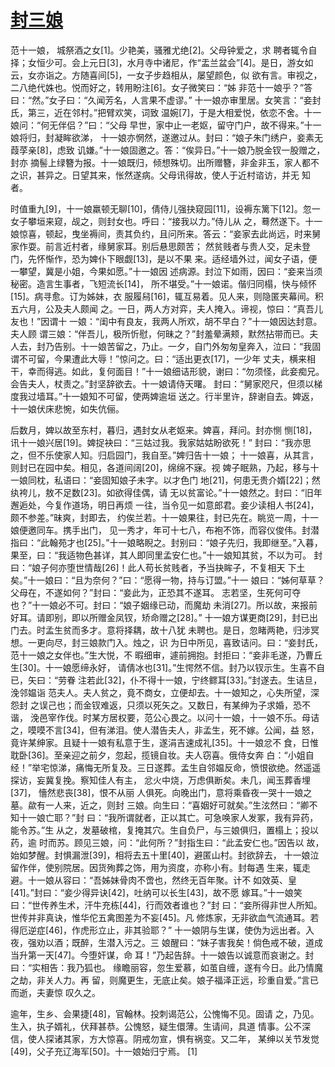# [封三娘](https://baike.baidu.com/item/%E5%B0%81%E4%B8%89%E5%A8%98/5461387)

范十一娘， 城祭酒之女[1]。少艳美，骚雅尤绝[2]。父母钟爱之，求 聘者辄令自择；女恒少可。会上元日[3]，水月寺中诸尼，作“盂兰盆会”[4]。是日，游女如云，女亦诣之。方随喜间[5]，一女子步趋相从，屡望颜色，似 欲有言。审视之，二八绝代姝也。悦而好之，转用盼注[6]。女子微笑曰：“姊 非范十一娘乎？”答曰：“然。”女子曰：“久闻芳名，人言果不虚谬。” 十一娘亦审里居。女笑言：“妾封氏，第三，近在邻村。”把臂欢笑，词致 温婉[7]，于是大相爱悦，依恋不舍。十一娘问：“何无伴侣？”曰：“父母 早世，家中止一老妪，留守门户，故不得来。”十一娘将归，封凝眸欲涕， 十一娘亦惘然，遂邀过从。封曰：“娘子朱门绣户，妾素无葭莩亲[8]，虑致 讥嫌。”十一娘固邀之。答：“俟异日。”十一娘乃脱金钗一股赠之，封亦 摘髻上绿簪为报。十一娘既归，倾想殊切。出所赠簪，非金非玉，家人都不 之识，甚异之。日望其来，怅然遂病。父母讯得故，使人于近村谘访，并无 知者。

时值重九[9]，十一娘羸顿无聊[10]，倩侍儿强抉窥园[11]，设褥东篱下[12]。忽一女子攀垣来窥，觇之，则封女也。呼曰：“接我以力。”侍儿从 之，蓦然遂下。十一娘惊喜，顿起，曳坐褥间，责其负约，且问所来。答云：“妾家去此尚远，时来舅家作耍。前言近村者，缘舅家耳。别后悬思颇苦； 然贫贱者与贵人交，足未登门，先怀惭作，恐为婢仆下眼觑[13]，是以不果 来。适经墙外过，闻女子语，便一攀望，冀是小姐，今果如愿。”十一娘因 述病源。封泣下如雨，因曰：“妾来当须秘密。造言生事者，飞短流长[14]， 所不堪受。”十一娘诺。偕归同榻，快与倾怀[15]。病寻愈。订为姊妹，衣 服履舄[16]，辄互易着。见人来，则隐匿夹幕间。积五六月，公及夫人颇闻 之。一日，两人方对弈，夫人掩入。谛视，惊曰：“真吾儿友也！”因谓十 一娘：“闺中有良友，我两人所欢，胡不早白？”十一娘因达封意。夫人顾 谓三娘：“伴吾儿，极所忻慰，何昧之？”封羞晕满颊，默然拈带而已。夫 人去，封乃告别。十一娘苦留之，乃止。一夕，自门外匆匆皇奔入，泣曰：“我固谓不可留，今果遭此大辱！”惊问之。曰：“适出更衣[17]，一少年 丈夫，横来相干，幸而得逃。如此，复何面目！”十一娘细诘形貌，谢曰：“勿须怪，此妾痴兄。会告夫人，杖责之。”封坚辞欲去。十一娘请侍天曙。 封曰：“舅家咫尺，但须以梯度我过墙耳。”十一娘知不可留，使两婢逾垣 送之。行半里许，辞谢自去。婢返，十一娘伏床悲惋，如失伉俪。

后数月，婢以故至东村，暮归，遇封女从老妪来。婢喜，拜问。封亦恻 恻[18]，讯十一娘兴居[19]。婢捉袂曰：“三姑过我。我家姑姑盼欲死！” 封曰：“我亦思之，但不乐使家人知。归启园门，我自至。”婢归告十一娘； 十一娘喜，从其言，则封已在园中矣。相见，各道间阔[20]，绵绵不寐。视 婢子眠熟，乃起，移与十一娘同枕，私语曰：“妾固知娘子未字。以才色门 地[21]，何患无贵介婿[22]；然纨袴儿，敖不足数[23]。如欲得佳偶，请 无以贫富论。”十一娘然之。封曰：“旧年邂逅处，今复作道场，明日再烦 一往，当令见一如意郎君。妾少读相人书[24]，颇不参差。”昧爽，封即去， 约俟兰若。十一娘果往，封已先在。眺览一周，十一娘便邀同车。携手出门， 见一秀才，年可十七八，布袍不饰，而容仪俊伟。封潜指曰：“此翰苑才也[25]。”十一娘略睨之。封别曰：“娘子先归，我即继至。”入暮，果至，曰：“我适物色甚详，其人即同里孟安仁也。”十一娘知其贫，不以为可。 封曰：“娘子何亦堕世情哉[26]！此人苟长贫贱者，予当抉眸子，不复相天 下土矣。”十一娘曰：“且为奈何？”曰：“愿得一物，持与订盟。”十一 娘曰：“姊何草草？父母在，不遂如何？”封曰：“妾此为，正恐其不遂耳。 志若坚，生死何可夺也？”十一娘必不可。封曰：“娘子姻缘已动，而魔劫 未消[27]。所以故，来报前好耳。请即别，即以所赠金凤钗，矫命赠之[28]。” 十一娘方谋更商[29]，封已出门去。时孟生贫而多才。意将择耦，故十八犹 未聘也。是日，忽睹两艳，归涉冥想。一更向尽，封三娘款门入。烛之，识 为日中所见，喜致诘问。曰：“妾封氏，范十一娘之女伴也。”生大悦，不 暇细审，遽前拥抱。封拒曰：“妾非毛遂，乃曹丘生[30]。十一娘愿缔永好， 请倩冰也[31]。”生愕然不信。封乃以钗示生。生喜不自已，矢曰：“劳眷 注若此[32]，仆不得十一娘，宁终鳏耳[33]。”封遂去。生诘旦，浼邻媪诣 范夫人。夫人贫之，竟不商女，立便却去。十一娘知之，心失所望，深怨封 之误己也；而金钗难返，只须以死矢之。又数日，有某绅为子求婚，恐不谐， 浼邑宰作伐。时某方居权要，范公心畏之。以问十一娘，十一娘不乐。母诘 之，嗼嗼不言[34]，但有涕泪。使人潜告夫人，非孟生，死不嫁。公闻，益 怒，竟许某绅家。且疑十一娘有私意于生，遂涓吉速成礼[35]。十一娘忿不 食，日惟耽卧[36]。至亲迎之前夕，忽起，揽镜自妆。夫人窃喜。俄侍女奔 白：“小姐自经！”举宅惊涕，痛悔无所复及。三日遂葬。孟生自邻媪反命，愤恨欲绝。然遥遥探访，妄冀复挽。察知佳人有主， 忿火中烧，万虑俱断矣。未几，闻玉葬香埋[37]， 懎然悲丧[38]，恨不从丽 人俱死。向晚出门，意将乘昏夜一哭十一娘之墓。歘有一人来，近之，则封 三娘。向生曰：“喜姻好可就矣。”生泫然曰：“卿不知十一娘亡耶？”封 曰：“我所谓就者，正以其亡。可急唤家人发冢，我有异药，能令苏。”生 从之，发墓破棺，复掩其穴。生自负尸，与三娘俱归，置榻上；投以药，逾 时而苏。顾见三娘，问：“此何所？”封指生曰：“此孟安仁也。”因告以 故，始如梦醒。封惧漏泄[39]，相将去五十里[40]，避匿山村。封欲辞去， 十一娘泣留作伴，使别院居。因货殉葬之饰，用为资度，亦称小有。封每遇 生来，辄走避。十一娘从容曰：“吾姊妹骨肉不啻也，然终无百年聚。计不 如效英、皇[41]。”封曰：“妾少得异诀[42]，吐纳可以长生[43]，故不愿 嫁耳。”十一娘笑曰：“世传养生术，汗牛充栋[44]，行而效者谁也？”封 曰：“妾所得非世人所知。世传并非真诀，惟华佗五禽图差为不妄[45]。凡 修炼家，无非欲血气流通耳。若得厄逆症[46]，作虎形立止，非其验耶？” 十一娘阴与生谋，使伪为远出者。入夜，强劝以酒；既醉，生潜入污之。三 娘醒曰：“妹子害我矣！倘色戒不破，道成当升第一天[47]。今堕奸谋，命 耳！”乃起告辞。十一娘告以诚意而哀谢之。封曰：“实相告：我乃狐也。 缘瞻丽容，忽生爱慕，如茧自缠，遂有今日。此乃情魔之劫，非关人力。再 留，则魔更生，无底止矣。娘子福泽正远，珍重自爱。”言已而逝，夫妻惊 叹久之。

逾年，生乡、会果捷[48]，官翰林。投刺谒范公，公愧悔不见。固请 之，乃见。生入，执子婿礼，伏拜甚恭。公愧怒，疑生儇薄。生请间，具道 情事。公不深信，使人探诸其家，方大惊喜。阴戒勿宣，惧有祸变。又二年， 某绅以关节发觉[49]，父子充辽海军[50]。十一娘始归宁焉。 [1]


